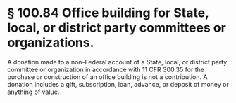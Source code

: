 # § 100.84   Office building for State, local, or district party committees or organizations.

A donation made to a non-Federal account of a State, local, or district party committee or organization in accordance with 11 CFR 300.35 for the purchase or construction of an office building is not a contribution. A donation includes a gift, subscription, loan, advance, or deposit of money or anything of value. 





